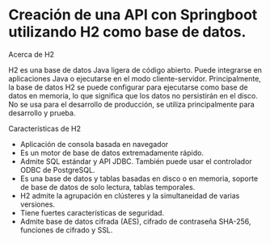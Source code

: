 # Creación de una API con Springboot utilizando H2 como base de datos.

Acerca de H2

H2 es una base de datos Java ligera de código abierto. Puede integrarse en aplicaciones Java o ejecutarse en el modo cliente-servidor. Principalmente, la base de datos H2 se puede configurar para ejecutarse como base de datos en memoria, lo que significa que los datos no persistirán en el disco. No se usa para el desarrollo de producción, se utiliza principalmente para desarrollo y prueba.

Características de H2

- Aplicación de consola basada en navegador
- Es un motor de base de datos extremadamente rápido.
- Admite SQL estándar y API JDBC. También puede usar el controlador ODBC de PostgreSQL.
- Es una base de datos y tablas basadas en disco o en memoria, soporte de base de datos de solo lectura, tablas temporales.
- H2 admite la agrupación en clústeres y la simultaneidad de varias versiones.
- Tiene fuertes características de seguridad.
- Admite base de datos cifrada (AES), cifrado de contraseña SHA-256, funciones de cifrado y SSL.


